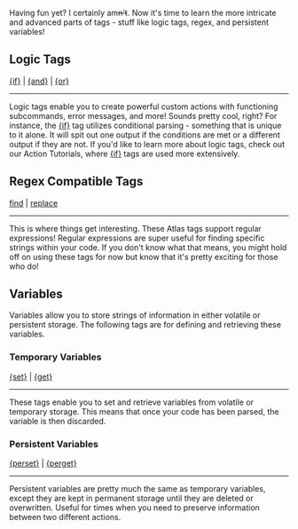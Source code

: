 Having fun yet? I certainly am~~n't~~. Now it's time to learn the more intricate and advanced parts of tags - stuff like logic tags, regex, and persistent variables!

  

## Logic Tags

[{if}](https://atlasbot.xyz/documentation/tags/if) | [{and}](https://atlasbot.xyz/documentation/tags/and) | [{or}](https://atlasbot.xyz/documentation/tags/or)

___

Logic tags enable you to create powerful custom actions with functioning subcommands, error messages, and more! Sounds pretty cool, right? For instance, the [{if}](https://atlasbot.xyz/documentation/tags/if) tag utilizes conditional parsing - something that is unique to it alone. It will spit out one output if the conditions are met or a different output if they are not. If you'd like to learn more about logic tags, check out our Action Tutorials, where [{if}](https://atlasbot.xyz/documentation/tags/if) tags are used more extensively.


## Regex Compatible Tags

[find](https://atlasbot.xyz/documentation/tags/find) | [replace](https://atlasbot.xyz/documentation/tags/replace)

___

This is where things get interesting. These Atlas tags support regular expressions! Regular expressions are super useful for finding specific strings within your code. If you don't know what that means, you might hold off on using these tags for now but know that it's pretty exciting for those who do!

## Variables
Variables allow you to store strings of information in either volatile or persistent storage. The following tags are for defining and retrieving these variables.

### Temporary Variables

[{set}](https://atlasbot.xyz/documentation/tags/set) | [{get}](https://atlasbot.xyz/documentation/tags/get)

___

These tags enable you to set and retrieve variables from volatile or temporary storage. This means that once your code has been parsed, the variable is then discarded.

### Persistent Variables

[{perset}](https://atlasbot.xyz/documentation/tags/perset) | [{perget}](https://atlasbot.xyz/documentation/tags/perget)

___

Persistent variables are pretty much the same as temporary variables, except they are kept in permanent storage until they are deleted or overwritten. Useful for times when you need to preserve information between two different actions.
